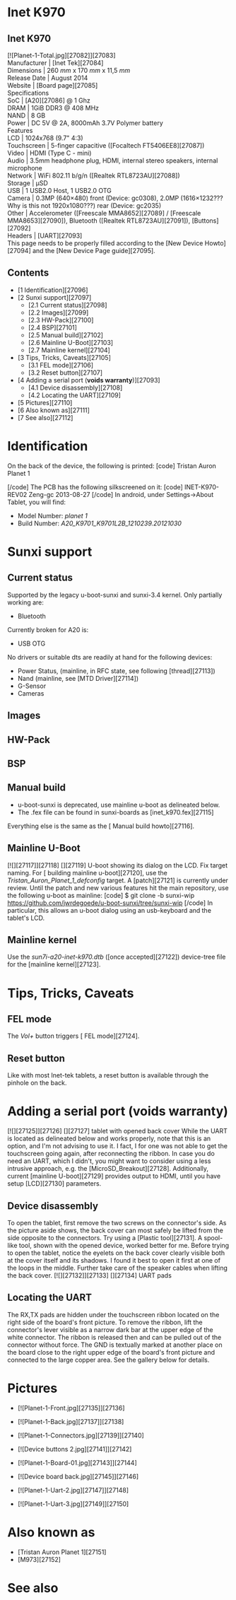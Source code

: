 # Inet K970
Inet K970  
---  
[![Planet-1-Total.jpg][27082]][27083]  
Manufacturer |  [Inet Tek][27084]  
Dimensions |  260 _mm_ x 170 _mm_ x 11,5 _mm_  
Release Date |  August 2014   
Website |  [Board page][27085]  
Specifications   
SoC |  [A20][27086] @ 1 Ghz   
DRAM |  1GiB DDR3 @ 408 MHz   
NAND |  8 GB   
Power |  DC 5V @ 2A, 8000mAh 3.7V Polymer battery   
Features   
LCD |  1024x768 (9.7" 4:3)   
Touchscreen |  5-finger capacitive ([Focaltech FT5406EE8][27087])   
Video |  HDMI (Type C - mini)   
Audio |  3.5mm headphone plug, HDMI, internal stereo speakers, internal microphone   
Network |  WiFi 802.11 b/g/n ([Realtek RTL8723AU][27088])   
Storage |  µSD   
USB |  1 USB2.0 Host, 1 USB2.0 OTG   
Camera |  0.3MP (640×480) front (Device: gc0308), 2.0MP (1616×1232??? Why is this not 1920x1080???) rear (Device: gc2035)   
Other |  Accelerometer ([Freescale MMA8652][27089] / [Freescale MMA8653][27090]), Bluetooth ([Realtek RTL8723AU][27091]), [Buttons][27092]  
Headers |  [UART][27093]  
This page needs to be properly filled according to the [New Device Howto][27094] and the [New Device Page guide][27095].
## Contents
  * [1 Identification][27096]
  * [2 Sunxi support][27097]
    * [2.1 Current status][27098]
    * [2.2 Images][27099]
    * [2.3 HW-Pack][27100]
    * [2.4 BSP][27101]
    * [2.5 Manual build][27102]
    * [2.6 Mainline U-Boot][27103]
    * [2.7 Mainline kernel][27104]
  * [3 Tips, Tricks, Caveats][27105]
    * [3.1 FEL mode][27106]
    * [3.2 Reset button][27107]
  * [4 Adding a serial port (**voids warranty**)][27093]
    * [4.1 Device disassembly][27108]
    * [4.2 Locating the UART][27109]
  * [5 Pictures][27110]
  * [6 Also known as][27111]
  * [7 See also][27112]

# Identification
On the back of the device, the following is printed: 
[code] 
    Tristan Auron
    Planet 1
    
[/code]
The PCB has the following silkscreened on it: 
[code] 
    INET-K970-REV02
    Zeng-gc
    2013-08-27
[/code]
In android, under Settings->About Tablet, you will find: 
  * Model Number: _planet 1_
  * Build Number: _A20_K9701_K9701L2B_1210239.20121030_

# Sunxi support
## Current status
Supported by the legacy u-boot-sunxi and sunxi-3.4 kernel. 
Only partially working are: 
  * Bluetooth

Currently broken for A20 is: 
  * USB OTG

No drivers or suitable dts are readily at hand for the following devices: 
  * Power Status, (mainline, in RFC state, see following [thread][27113])
  * Nand (mainline, see [MTD Driver][27114])
  * G-Sensor
  * Cameras

## Images
## HW-Pack
## BSP
## Manual build
  * u-boot-sunxi is deprecated, use mainline u-boot as delineated below.
  * The .fex file can be found in sunxi-boards as [inet_k970.fex][27115]

Everything else is the same as the [ Manual build howto][27116]. 
## Mainline U-Boot
[![][27117]][27118]
[][27119]
U-boot showing its dialog on the LCD.
Fix target naming. For [ building mainline u-boot][27120], use the _Tristan_Auron_Planet_1_defconfig_ target. 
A [patch][27121] is currently under review. 
Until the patch and new various features hit the main repository, use the following u-boot as mainline: 
[code] 
    $ git clone -b sunxi-wip https://github.com/jwrdegoede/u-boot-sunxi/tree/sunxi-wip
[/code]
In particular, this allows an u-boot dialog using an usb-keyboard and the tablet's LCD. 
## Mainline kernel
Use the _sun7i-a20-inet-k970.dtb_ ([once accepted][27122]) device-tree file for the [mainline kernel][27123]. 
# Tips, Tricks, Caveats
## FEL mode
The _Vol+_ button triggers [ FEL mode][27124]. 
## Reset button
Like with most Inet-tek tablets, a reset button is available through the pinhole on the back. 
# Adding a serial port (**voids warranty**)
[![][27125]][27126]
[][27127]
tablet with opened back cover
While the UART is located as delineated below and works properly, note that this is an option, and I'm not advising to use it. I fact, I for one was not able to get the touchscreen going again, after reconnecting the ribbon. In case you do need an UART, which I didn't, you might want to consider using a less intrusive approach, e.g. the [MicroSD_Breakout][27128]. Additionally, current [mainline U-boot][27129] provides output to HDMI, until you have setup [LCD][27130] parameters. 
## Device disassembly
To open the tablet, first remove the two screws on the connector's side. As the picture aside shows, the back cover can most safely be lifted from the side opposite to the connectors. Try using a [Plastic tool][27131]. A spool-like tool, shown with the opened device, worked better for me. Before trying to open the tablet, notice the eyelets on the back cover clearly visible both at the cover itself and its shadows. I found it best to open it first at one of the loops in the middle. Further take care of the speaker cables when lifting the back cover. 
[![][27132]][27133]
[][27134]
UART pads
## Locating the UART
The RX,TX pads are hidden under the touchscreen ribbon located on the right side of the board's front picture. To remove the ribbon, lift the connector's lever visible as a narrow dark bar at the upper edge of the white connector. The ribbon is released then and can be pulled out of the connector without force. The GND is textually marked at another place on the board close to the right upper edge of the board's front picture and connected to the large copper area. See the gallery below for details. 
# Pictures
  * [![Planet-1-Front.jpg][27135]][27136]
  * [![Planet-1-Back.jpg][27137]][27138]
  * [![Planet-1-Connectors.jpg][27139]][27140]
  * [![Device buttons 2.jpg][27141]][27142]
  * [![Planet-1-Board-01.jpg][27143]][27144]
  * [![Device board back.jpg][27145]][27146]

  * [![Planet-1-Uart-2.jpg][27147]][27148]
  * [![Planet-1-Uart-3.jpg][27149]][27150]

# Also known as
  * [Tristan Auron Planet 1][27151]
  * [M973][27152]

# See also
